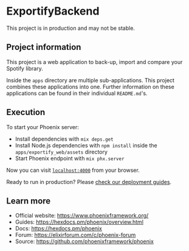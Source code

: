 # ExportifyBackend

This project is in production and may not be stable.

## Project information

This project is a web application to back-up, import and compare your Spotify library.

Inside the `apps` directory are multiple sub-applications. This project combines these applications into one.
Further information on these applications can be found in their individual `README.md`'s.


## Execution

To start your Phoenix server:

  * Install dependencies with `mix deps.get`
  * Install Node.js dependencies with `npm install` inside the `apps/exportify_web/assets` directory
  * Start Phoenix endpoint with `mix phx.server`

Now you can visit [`localhost:4000`](http://localhost:4000) from your browser.

Ready to run in production? Please [check our deployment guides](https://hexdocs.pm/phoenix/deployment.html).

## Learn more

  * Official website: https://www.phoenixframework.org/
  * Guides: https://hexdocs.pm/phoenix/overview.html
  * Docs: https://hexdocs.pm/phoenix
  * Forum: https://elixirforum.com/c/phoenix-forum
  * Source: https://github.com/phoenixframework/phoenix
